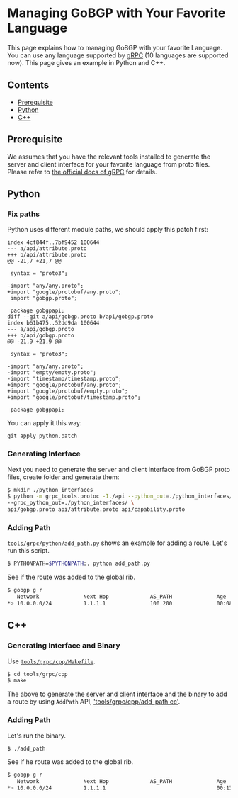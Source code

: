 # Managing GoBGP with Your Favorite Language

This page explains how to managing GoBGP with your favorite Language. You can use any language supported by [gRPC](http://www.grpc.io/) (10 languages are supported now). This page gives an example in Python and C++.

## Contents

- [Prerequisite](#prerequisite)
- [Python](#python)
- [C++](#cpp)

## Prerequisite

We assumes that you have the relevant tools installed to generate the server and client interface for your favorite language from proto files. Please refer to [the official docs of gRPC](http://www.grpc.io/docs/) for details.

## Python

### Fix paths

Python uses different module paths, we should apply this patch first:

```
index 4cf844f..7bf9452 100644
--- a/api/attribute.proto
+++ b/api/attribute.proto
@@ -21,7 +21,7 @@

 syntax = "proto3";

-import "any/any.proto";
+import "google/protobuf/any.proto";
 import "gobgp.proto";

 package gobgpapi;
diff --git a/api/gobgp.proto b/api/gobgp.proto
index b61b475..52dd9da 100644
--- a/api/gobgp.proto
+++ b/api/gobgp.proto
@@ -21,9 +21,9 @@

 syntax = "proto3";

-import "any/any.proto";
-import "empty/empty.proto";
-import "timestamp/timestamp.proto";
+import "google/protobuf/any.proto";
+import "google/protobuf/empty.proto";
+import "google/protobuf/timestamp.proto";

 package gobgpapi;

```

You can apply it this way:

```
git apply python.patch
```

### Generating Interface

Next you need to generate the server and client interface from GoBGP proto files, create folder and generate them:

```bash
$ mkdir ./python_interfaces
$ python -m grpc_tools.protoc -I./api --python_out=./python_interfaces/ \
--grpc_python_out=./python_interfaces/ \
api/gobgp.proto api/attribute.proto api/capability.proto
```

### Adding Path

[`tools/grpc/python/add_path.py`](https://github.com/osrg/gobgp/blob/master/tools/grpc/python/add_path.py)
shows an example for adding a route.
Let's run this script.

```bash
$ PYTHONPATH=$PYTHONPATH:. python add_path.py
```

See if the route was added to the global rib.

```bash
$ gobgp g r
   Network              Next Hop             AS_PATH              Age        Attrs
*> 10.0.0.0/24          1.1.1.1              100 200              00:08:02   [{Origin: ?}]
```

## C++

### Generating Interface and Binary

Use [`tools/grpc/cpp/Makefile`](https://github.com/osrg/gobgp/blob/master/tools/grpc/cpp/Makefile).

```bash
$ cd tools/grpc/cpp
$ make
 ```

The above to generate the server and client interface and the binary to add a route by using `AddPath` API, ['tools/grpc/cpp/add_path.cc'](https://github.com/osrg/gobgp/blob/master/tools/grpc/cpp/add_path.cc).

### Adding Path

Let's run the binary.

```bash
$ ./add_path
```

See if he route was added to the global rib.

```bash
$ gobgp g r
   Network              Next Hop             AS_PATH              Age        Attrs
*> 10.0.0.0/24          1.1.1.1                                   00:13:26   [{Origin: i} {Communities: 0:100}]
```
